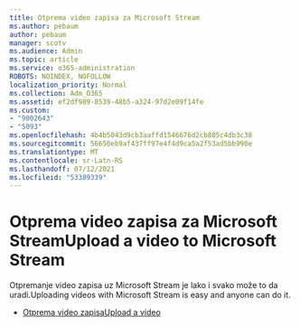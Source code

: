 ```yaml
---
title: Otprema video zapisa za Microsoft Stream
ms.author: pebaum
author: pebaum
manager: scotv
ms.audience: Admin
ms.topic: article
ms.service: o365-administration
ROBOTS: NOINDEX, NOFOLLOW
localization_priority: Normal
ms.collection: Adm_O365
ms.assetid: ef2df989-8539-48b5-a324-97d2e09f14fe
ms.custom:
- "9002643"
- "5093"
ms.openlocfilehash: 4b4b5043d9cb3aaffd1546676d2cb805c4db3c38
ms.sourcegitcommit: 56650eb9af437ff97e4f4d9ca5a2f53ad5bb990e
ms.translationtype: MT
ms.contentlocale: sr-Latn-RS
ms.lasthandoff: 07/12/2021
ms.locfileid: "53389339"
---
```

# <a name="upload-a-video-to-microsoft-stream"></a><span data-ttu-id="9199d-102">Otprema video zapisa za Microsoft Stream</span><span class="sxs-lookup"><span data-stu-id="9199d-102">Upload a video to Microsoft Stream</span></span>

<span data-ttu-id="9199d-103">Otpremanje video zapisa uz Microsoft Stream je lako i svako može to da uradi.</span><span class="sxs-lookup"><span data-stu-id="9199d-103">Uploading videos with Microsoft Stream is easy and anyone can do it.</span></span>

- [<span data-ttu-id="9199d-104">Otprema video zapisa</span><span class="sxs-lookup"><span data-stu-id="9199d-104">Upload a video</span></span>](/stream/portal-upload-video)
